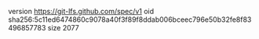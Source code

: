 version https://git-lfs.github.com/spec/v1
oid sha256:5c11ed6474860c9078a40f3f89f8ddab006bceec796e50b32fe8f83496857783
size 2077
